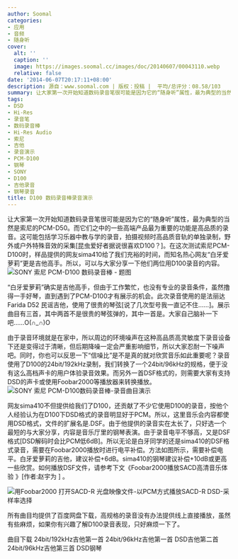 ```yaml
---
author: Soomal
categories:
- 应用
- 音频
- 随身听
cover:
  alt: ''
  caption: ''
  image: https://images.soomal.cc/images/doc/20140607/00043110.webp
  relative: false
date: '2014-06-07T20:17:11+08:00'
description: 源自：www.soomal.com | 版权：投稿 |  平均/总评分：08.58/103
summary: 让大家第一次开始知道数码录音笔很可能是因为它的“随身听”属性，最为典型的当然是索尼的PCM-D50。在这次测试索尼PCM-D100时，样品提供的网友sima410给了我们充裕的时间，而知名热心网友“白牙爱萝莉”更是吉他高手。所以，可以与大家分享一下他们两位用D100录音的内容。
tags:
- DSD
- Hi-Res
- 录音笔
- 数码录音棒
- Hi-Res Audio
- 索尼
- 吉他
- 录音演示
- PCM-D100
- 钢琴
- SONY
- D100
- 吉他录音
- 钢琴录音
title: D100 数码录音棒录音演示
---
```


让大家第一次开始知道数码录音笔很可能是因为它的“随身听”属性，最为典型的当然是索尼的PCM-D50。而它们之中的一些高端产品最为重要的功能是高品质的录音。这可能包括学习乐器中教与学的录音，拍摄视频时高品质音轨的单独录制，野外或户外特殊音效的采集[昆虫爱好者据说很喜欢D100？]。在这次测试索尼PCM-D100时，样品提供的网友sima410给了我们充裕的时间，而知名热心网友“白牙爱萝莉”更是吉他高手。所以，可以与大家分享一下他们两位用D100录音的内容。
![SONY 索尼 PCM-D100 数码录音棒 - 题图](https://images.soomal.cc/images/doc/20140307/00040729.webp)




“白牙爱萝莉”确实是吉他高手，但由于工作繁忙，也没有专业的录音条件，虽然撸得一手好琴，直到遇到了PCM-D100才有展示的机会。此次录音使用的是法丽达Farida D52 民谣吉他，使用了很贵的琴弦[说了几次型号我一直记不住……]。展示曲目有三首，其中两首不是很贵的琴弦弹的，其中一首是。大家自己脑补一下吧……O(∩_∩)O

由于录音环境就是在家中，所以周边的环境噪声在这种高品质高灵敏度下录音设备下还是变得过于清晰，但后期降噪一定会严重影响细节，所以大家忍耐一下噪声吧。同时，你也可以反思一下“信噪比”是不是真的就对欣赏音乐如此重要呢？录音使用了D100的24bit/192kHz录制，我们转换了一个24bit/96kHz的规格，便于没有这么高档声卡的用户体验录音效果。而另外一首DSF格式的，则需要大家有支持DSD的声卡或使用Foobar2000等播放器来转换播放。
![SONY 索尼 PCM-D100数码录音棒-录音曲目演示](https://images.soomal.cc/images/doc/20140607/00043109.webp)




网友sima410不但提供给我们了D100，还贡献了不少它使用D100的录音，按他个人经验认为在D100下DSD格式的录音明显好于PCM。所以，这里音乐会内容都使用DSD格式，文件的扩展名是.DSF。由于他提供的录音实在太长了，只好选一个最短的与大家分享，内容是音乐厅里的钢琴表演。由于录音电平不够高，又是DSF格式[DSD解码时会比PCM低6dB]。所以无论是白牙同学的还是sima410的DSF格式录音，需要在Foobar2000播放时进行电平补偿。方法如图所示，需要补偿电平。白牙爱萝莉的吉他，建议补偿+6dB。sima410的钢琴建议补偿+10dB或更高一些欣赏。如何播放DSF文件，请参考下文《Foobar2000播放SACD高清音乐体验 》[作者:赵宇为 ]
。

![用Foobar2000 打开SACD-R 光盘映像文件-以PCM方式播放SACD-R DSD-采样率选择](https://images.soomal.cc/images/doc/20120331/00018251.webp)




所有曲目均提供了百度网盘下载，高规格的录音没有办法提供线上直接播放，虽然有些麻烦，如果你有兴趣了解D100录音表现，只好麻烦一下了。

曲目下载
24bit/192kHz吉他第一首
24bit/96kHz吉他第一首
DSD吉他第二首
24bit/96kHz吉他第三首
DSD钢琴